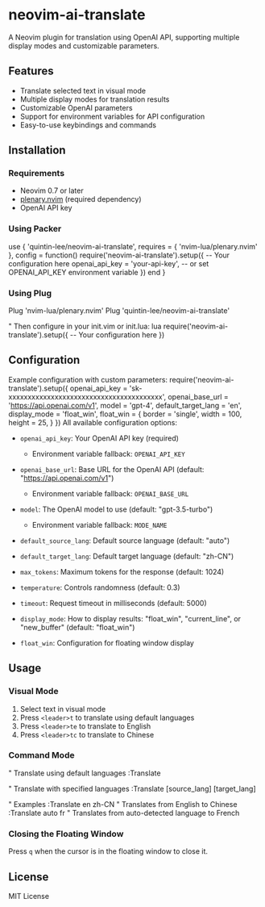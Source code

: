 # neovim-ai-translate

A Neovim plugin for translation using OpenAI API, supporting multiple display modes and customizable parameters.

## Features

- Translate selected text in visual mode
- Multiple display modes for translation results
- Customizable OpenAI parameters
- Support for environment variables for API configuration
- Easy-to-use keybindings and commands

## Installation

### Requirements

- Neovim 0.7 or later
- [plenary.nvim](https://github.com/nvim-lua/plenary.nvim) (required dependency)
- OpenAI API key

### Using Packer
use {
  'quintin-lee/neovim-ai-translate',
  requires = { 'nvim-lua/plenary.nvim' },
  config = function()
    require('neovim-ai-translate').setup({
      -- Your configuration here
      openai_api_key = 'your-api-key', -- or set OPENAI_API_KEY environment variable
    })
  end
}
### Using Plug
Plug 'nvim-lua/plenary.nvim'
Plug 'quintin-lee/neovim-ai-translate'

" Then configure in your init.vim or init.lua:
lua require('neovim-ai-translate').setup({
  -- Your configuration here
})
## Configuration

Example configuration with custom parameters:
require('neovim-ai-translate').setup({
  openai_api_key = 'sk-xxxxxxxxxxxxxxxxxxxxxxxxxxxxxxxxxxxxxxxx',
  openai_base_url = 'https://api.openai.com/v1',
  model = 'gpt-4',
  default_target_lang = 'en',
  display_mode = 'float_win',
  float_win = {
    border = 'single',
    width = 100,
    height = 25,
  }
})
All available configuration options:

- `openai_api_key`: Your OpenAI API key (required)
  - Environment variable fallback: `OPENAI_API_KEY`
  
- `openai_base_url`: Base URL for the OpenAI API (default: "https://api.openai.com/v1")
  - Environment variable fallback: `OPENAI_BASE_URL`
  
- `model`: The OpenAI model to use (default: "gpt-3.5-turbo")
  - Environment variable fallback: `MODE_NAME`
  
- `default_source_lang`: Default source language (default: "auto")
- `default_target_lang`: Default target language (default: "zh-CN")
- `max_tokens`: Maximum tokens for the response (default: 1024)
- `temperature`: Controls randomness (default: 0.3)
- `timeout`: Request timeout in milliseconds (default: 5000)
- `display_mode`: How to display results: "float_win", "current_line", or "new_buffer" (default: "float_win")
- `float_win`: Configuration for floating window display

## Usage

### Visual Mode

1. Select text in visual mode
2. Press `<leader>t` to translate using default languages
3. Press `<leader>te` to translate to English
4. Press `<leader>tc` to translate to Chinese

### Command Mode
" Translate using default languages
:Translate

" Translate with specified languages
:Translate [source_lang] [target_lang]

" Examples
:Translate en zh-CN  " Translates from English to Chinese
:Translate auto fr   " Translates from auto-detected language to French
### Closing the Floating Window

Press `q` when the cursor is in the floating window to close it.

## License

MIT License
